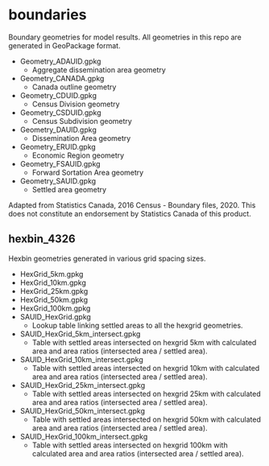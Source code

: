 # boundaries
Boundary geometries for model results.  All geometries in this repo are generated in GeoPackage format.

 - Geometry_ADAUID.gpkg
	- Aggregate dissemination area geometry
 - Geometry_CANADA.gpkg
	- Canada outline geometry
 - Geometry_CDUID.gpkg
	 - Census Division geometry
 - Geometry_CSDUID.gpkg
	- Census Subdivision geometry
 - Geometry_DAUID.gpkg
	- Dissemination Area geometry
 - Geometry_ERUID.gpkg
	- Economic Region geometry
 - Geometry_FSAUID.gpkg
	- Forward Sortation Area geometry
 - Geometry_SAUID.gpkg
	 -  Settled area geometry
  
  Adapted from Statistics Canada, 2016 Census - Boundary files, 2020. This does not constitute an endorsement by Statistics Canada of this product.

## hexbin_4326

Hexbin geometries generated in various grid spacing sizes.

 - HexGrid_5km.gpkg
 - HexGrid_10km.gpkg
 - HexGrid_25km.gpkg
 - HexGrid_50km.gpkg
 - HexGrid_100km.gpkg
 - SAUID_HexGrid.gpkg
	- Lookup table linking settled areas to all the hexgrid geometries.
- SAUID_HexGrid_5km_intersect.gpkg
	- Table with settled areas intersected on hexgrid 5km with calculated area and area ratios (intersected area / settled area).
- SAUID_HexGrid_10km_intersect.gpkg
	- Table with settled areas intersected on hexgrid 10km with calculated area and area ratios (intersected area / settled area).
- SAUID_HexGrid_25km_intersect.gpkg
	- Table with settled areas intersected on hexgrid 25km with calculated area and area ratios (intersected area / settled area).
- SAUID_HexGrid_50km_intersect.gpkg
	- Table with settled areas intersected on hexgrid 50km with calculated area and area ratios (intersected area / settled area).
- SAUID_HexGrid_100km_intersect.gpkg
	- Table with settled areas intersected on hexgrid 100km with calculated area and area ratios (intersected area / settled area).